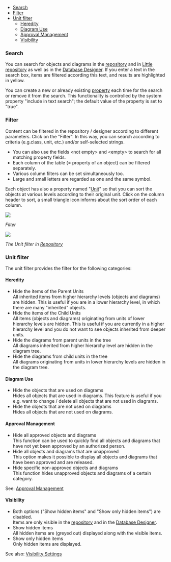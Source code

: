 -   [Search](#search)
-   [Filter](#filter)
-   [Unit filter](#unit-filter)
    -   [Heredity](#heredity)
    -   [Diagram Use](#diagram-use)
    -   [Approval Management](#approval-management)
    -   [Visibility](#visibility)

### Search

You can search for objects and diagrams in
the [repository](repository) and in [Little
repository](graphical-visio-modeler) as well as in the [Database
Designer](database-designer). If you enter a text in the search box,
items are filtered according this text, and results are highlighted in
yellow.

You can create a new or already
existing [property](graphical-visio-modeler) each time for the search or
remove it from the search. This functionality is controlled by the
system property "include in text search"; the default value of the
property is set to "true".

### Filter

Content can be filtered in the repository / designer according to
different parameters. Click on the "Filter". In this way, you can search
according to criteria (e.g.class, unit, etc.) and/or self-selected
strings.

-   You can also use the fields &lt;not empty&gt; and &lt;empty&gt; to
    search for all matching property fields.
-   Each column of the table (= property of an object) can be filtered
    separately.
-   Various column filters can be set simultaneously too.
-   Large and small letters are regarded as one and the same symbol.

<div class="success">
  
Each object has also a property named "[Unit](unit)" so that you can
sort the objects at various levels according to their original unit.
Click on the column header to sort, a small triangle icon informs about
the sort order of each column.
 
 </div>

![](//images.ctfassets.net/utx1h0gfm1om/m2yYG1zHtmUKiuQ6ucUWK/a84306ef1afc830b18c8615f49b5d328/329236.png)

*Filter*


![](//images.ctfassets.net/utx1h0gfm1om/4gEk9KsyfCyMoiMAk0o6A8/bbb323562adea149667621692564eb1d/329238.png)

*The Unit filter in [Repository](repository)*

### Unit filter

The unit filter provides the filter for the following categories:

#### Heredity

-   Hide the items of the Parent Units  
    All inherited items from higher hierarchy levels (objects and
    diagrams) are hidden. This is useful if you are in a lower hierarchy
    level, in which there are many "inherited" objects.
-   Hide the items of the Child Units  
    All items (objects and diagrams) originating from units of lower
    hierarchy levels are hidden. This is useful if you are currently in
    a higher hierarchy level and you do not want to see objects
    inherited from deeper units.
-   Hide the diagrams from parent units in the tree  
    All diagrams inherited from higher hierarchy level are hidden in the
    diagram tree.
-   Hide the diagrams from child units in the tree  
    All diagrams originating from units in lower hierarchy levels are
    hidden in the diagram tree.

#### Diagram Use

-   Hide the objects that are used on diagrams   
    Hides all objects that are used in diagrams. This feature is useful
    if you e.g. want to change / delete all objects that are not used in
    diagrams.
-   Hide the objects that are not used on diagrams  
    Hides all objects that are not used on diagrams.

#### Approval Management

-   Hide all approved objects and diagrams  
    This function can be used to quickly find all objects and diagrams
    that have not yet been approved by an authorized person.
-   Hide all objects and diagrams that are unapproved   
    This option makes it possible to display all objects and diagrams
    that have been approved and are released.
-   Hide specific non-approved objects and diagrams   
    This function hides unapproved objects and diagrams of a certain
    category.

See: [Approval Management](approval-management)

#### Visibility

-   Both options ("Show hidden items" and "Show only hidden items") are
    disabled.  
    Items are only visible in the [repository](repository) and in
    the [Database Designer](database-designer).
-   Show hidden items  
    All hidden items are (greyed out) displayed along with the visible
    items.
-   Show only hidden items  
    Only hidden items are displayed.

See also: [Visibility Settings](visibility-settings)